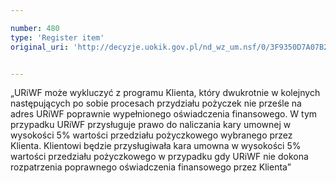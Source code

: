 ```yaml
---

number: 480
type: 'Register item'
original_uri: 'http://decyzje.uokik.gov.pl/nd_wz_um.nsf/0/3F9350D7A07B23EFC12572DD0032958C?OpenDocument'


---
```


„URiWF może wykluczyć z programu Klienta, który dwukrotnie w kolejnych następujących po sobie procesach przydziału pożyczek nie prześle na adres URiWF poprawnie wypełnionego oświadczenia finansowego. W tym przypadku URiWF przysługuje prawo do naliczania kary umownej w wysokości 5% wartości przedziału pożyczkowego wybranego przez Klienta. Klientowi będzie przysługiwała kara umowna w wysokości 5% wartości przedziału pożyczkowego w przypadku gdy URiWF nie dokona rozpatrzenia poprawnego oświadczenia finansowego przez Klienta”

